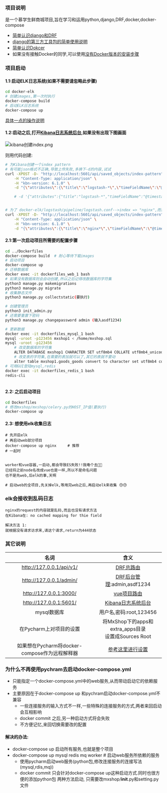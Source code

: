 ### 项目说明
是一个慕学生鲜商城项目,旨在学习和运用python,django,DRF,docker,docker-compose
- [简单认识django和DRF](mxshop)
- [django的第三方工具包的简单使用说明](mxshop/mxshop)
- [简单认识Dokcer](./Dockerfiles)
- 如果没有接触Docker的同学,可以使用[没有Docker版本的安装步骤](mxshop/no_docker_install.md)

### 项目启动
#### 1.1:启动ELK日志系统(如果不需要请忽略此步骤)
```bash
cd docker-elk
# 创建images,第一次时执行
docker-compose build
# 启动ELK日志系统
docker-compose up

```

[具体一点的操作说明](./docker-elk)

#### 1.2:启动之后,打开[Kibana日志系统后台](http://127.0.0.1:5601/),如果没有出现下图画面
![kibana创建index.png](https://i.loli.net/2020/06/16/6seiAZYUgrTRE7c.png)

则用代码创建:
```bash
# 为Kibana创建一个index pattern
# 有可能json格式不正确,导致上传失败,多换下-d的内容,试试
curl -XPOST -D- "http://localhost:5601/api/saved_objects/index-pattern" \
    -H "Content-Type: application/json" \
    -H "kbn-version: 6.1.0" \
    -d "{\"attributes\":{\"title\":\"logstash-*\",\"timeFieldName\":\"@timestamp\"}}"

    # -d '{"attributes":{"title":"logstash-*","timeFieldName":"@timestamp"}}


# 为了 docker-elk/logstash/pipeline/logstash.conf-->index => "nginx",而创建
curl -XPOST -D- "http://localhost:5601/api/saved_objects/index-pattern" \
    -H "Content-Type: application/json" \
    -H "kbn-version: 6.1.0" \
    -d "{\"attributes\":{\"title\":\"nginx*\",\"timeFieldName\":\"@timestamp\"}}"
```



#### 2.1:第一次启动项目所需要的配置步骤
```bash
cd ../Dockerfiles
docker-compose build  # 耐心等待下载images
# 启动项目
docker-compose up 
# 迁移数据库
docker exec -it dockerfiles_web_1 bash
# 如果没有数据库则会自动创建,所以之后记得改数据库的字符集
python3 manage.py makemigrations
python3 manage.py migrate
# 收集静态文件
python3 manage.py collectstatic(要执行)

# 创建管理员
python3 init_admin.py
# 还需要重置下密码
python3 manage.py changepassword admin (输入asdf1234)

# 更新数据
docker exec -it dockerfiles_mysql_1 bash
mysql -uroot -p123456 mxshop1 < /home/mxshop.sql
mysql -uroot -p123456
    # 改变数据库的字符集
    ALTER DATABASE mxshop1 CHARACTER SET utf8mb4 COLLATE utf8mb4_unicode_ci;
    # 改变表的字符集,在需要的表加就可以了,其它的表就不要动
    alter table mxshop1.goods_goods convert to character set utf8mb4 collate utf8mb4_bin;
# 可用GUI登陆mysql,redis
docker exec -it dockerfiles_redis_1 bash
redis-cli



```

#### 2.2: 之后启动项目
```bash
cd Dockerfiles
# 修改mxshop/mxshop/celery.py的HOST_IP值(要执行)
docker-compose up
```

#### 2.3: 想使用elk收集日志

```
# 先开启elk
# 再启动web部分项目
docker-compose up nginx     # 推荐
# 一起时


worker和vue容器,一启动,都会导致ES失败!!我嘞个去🥶🥶
已经将之前node名改成vue也是一样,所以不是命名问题
也不是先web,后elk的事,天啊

# 启动web的全项目,先关掉elk,等用完web之后,再启动elk来收集 😓😓

```

### elk会接收到乱码日志

```
nginx的request的内容就是乱码,而且也没有请求方法
在Kibana在: no cached mapping for thie field

解决方法 1:
就根据没有请求访求来,请这个请求,return为444状态

```





### 其它说明

| 名词 | 含义 | 
| :------: | :------: | 
| http://127.0.0.1/api/v1/ | [DRF总路由](http://127.0.0.1/api/v1/)   |
| http://127.0.0.1/admin/ | [DRF后台管理](http://127.0.0.1/admin/):admin,asdf1234   |
| http://127.0.0.1:3000/ |  [vue项目路由](http://127.0.0.1:3000)  |
| http://127.0.0.1:5601/ |  [Kibana日志系统后台](http://127.0.0.1:5601/)  |
| mysql数据库 | 用户名,密码:root,123456  |
| 在Pycharm上对项目的设置  | 将MxShop下的apps和extra_apps目录<br>设置成Sources Root  |
| 如果想在Pycharm将docker-compose作为远程解释器  | [参考这里进行设置](https://www.leipengkai.com/article/46/)  |



### 为什么不再使用pychram去启动docker-compose.yml
- 只能指定一个docker-compose.yml中的web服务,从而带动启动它的依赖服务
- 主要原因在于docker-compose up 和pychram启动docker-compose.yml不兼容
    - 一些连接服务的输入方式不一样,一些特殊的连接服务的方式,两者来回启动会互相影响
    - docker commit 之后,另一种启动方式将会失败
    - 不方便记忆,来回切换需要改的配置
#### 解决的办法:
- docker-compose up  启动所有服务,也就是整个项目
- docker-compose up mysql redis mq worker  # 启动web服务所依赖的服务
    - 使用pycharm启动web服务(python包,修改连接服务的连接写法(mysql,rdis,mq))
    - docker commit 只会针对docker-compose up这种启动方式.同时也很方便的添加python包
两种方法启动, 只需要改mxshop/__init__.py和setting.py文件
